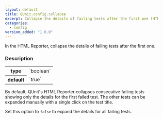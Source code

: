 ```yaml
---
layout: default
title: QUnit.config.collapse
excerpt: Collapse the details of failing tests after the first one (HTML Reporter).
categories:
  - config
version_added: "1.0.0"
---
```


In the HTML Reporter, collapse the details of failing tests after the first one.

### Description

<table>
<tr>
  <th>type</th>
  <td markdown="span">`boolean`</td>
</tr>
<tr>
  <th>default</th>
  <td markdown="span">`true`</td>
</tr>
</table>

By default, QUnit's HTML Reporter collapses consecutive failing tests showing only the details for the first failed test. The other tests can be expanded manually with a single click on the test title.

Set this option to `false` to expand the details for all failing tests.
